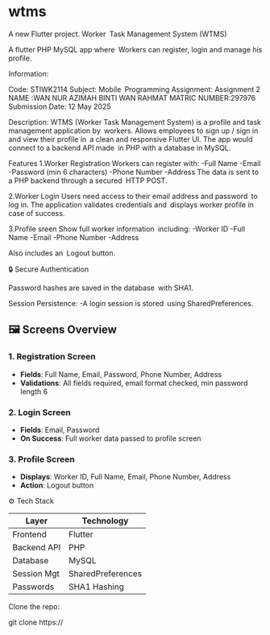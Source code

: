 # wtms

A new Flutter project.
Worker Task Management System (WTMS)

A flutter PHP MySQL app where Workers can register, login and manage his profile.

 Information:

Code: STIWK2114 
Subject: Mobile Programming
Assignment: Assignment 2
NAME :WAN NUR AZIMAH BINTI WAN RAHMAT
MATRIC NUMBER:297976
Submission Date: 12 May 2025


 Description:
WTMS (Worker Task Management System) is a profile and task management application by workers. Allows employees to sign up​ / sign in and view their profile in a clean and responsive Flutter UI. The app would connect to a backend API made in PHP with a database in MySQL.

Features
1.Worker Registration
Workers can register with:
-Full Name
-Email
-Password (min 6 characters)
-Phone Number
-Address
The data is sent to a PHP backend through a secured HTTP POST.

2.Worker Login
Users need access to their email address and password to log in. The application validates credentials and displays worker profile in case of success.

3.Profile sreen
Show full worker information including:
-Worker ID
-Full Name
-Email
-Phone Number
-Address

Also includes an Logout button.

🔒 Secure Authentication

Password hashes are saved in the database with SHA1.


Session Persistence:
-A login session is stored using SharedPreferences.


## 🖼️ Screens Overview

### 1. **Registration Screen**
- **Fields**: Full Name, Email, Password, Phone Number, Address
- **Validations**: All fields required, email format checked, min password length 6

### 2. **Login Screen**
- **Fields**: Email, Password
- **On Success**: Full worker data passed to profile screen

### 3. **Profile Screen**
- **Displays**: Worker ID, Full Name, Email, Phone Number, Address
- **Action**: Logout button



⚙️ Tech Stack

| Layer        | Technology       |
|--------------|------------------|
| Frontend     | Flutter          |
| Backend API  | PHP              |
| Database     | MySQL            |
| Session Mgt  | SharedPreferences|
| Passwords    | SHA1 Hashing     


Clone the repo:

git clone https://